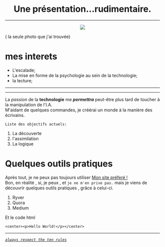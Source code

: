 
<center> <h1> Une présentation...rudimentaire. </h1> </center>

***

<div style="text-align:center"><img src ="https://pbs.twimg.com/profile_images/902233073579937792/Zo51adNq_400x400.jpg" /></div>

( la seule photo que j'ai trouvée)
# mes interets
* L'escalade;
* La mise en forme de la psychologie au sein de la technologie;
* la lecture;

***
---

La *passion* de la **technologie** me ***permettra*** peut-être plus tard de toucher à la manipulation de l'I.A.  
M'aidant de quelques commandes, je créérai un monde à la manière des écrivains. 
  
    
    Liste des objectifs actuels: 
1. La découverte
2. l'assimilation
2. La logique

[//]: # ( La logique , mais ceci , là au dessus , ne relève pas de la logique bon sang ! )

# Quelques outils pratiques

Après tout, je ne peux pas toujours utiliser [Mon site préferé !](https://www.google.be)  
Bon, en réalité , si, je peux , et `je ne m'en prive pas.`
mais je viens de découvrir quelques outils pratiques , grâce à celui-ci.
  
  1. Ryver
  2. Quora
  7. Medium

  
  Et le code html
               
    <center><p>Hello World!</p></center>
---

[*`always respect the ten rules`*][1]

[1]: https://www.google.com/search?client=ubuntu&channel=fs&q=the+ten+rules&ie=utf-8&oe=utf-8